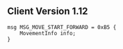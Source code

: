 ## Client Version 1.12

```rust,ignore
msg MSG_MOVE_START_FORWARD = 0xB5 {
    MovementInfo info;    
}

```
